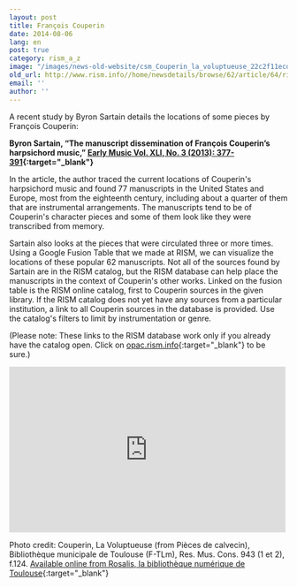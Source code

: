 ```yaml
---
layout: post
title: François Couperin
date: 2014-08-06
lang: en
post: true
category: rism_a_z
image: "/images/news-old-website/csm_Couperin_la_voluptueuse_22c2f11ecd.jpg"
old_url: http://www.rism.info//home/newsdetails/browse/62/article/64/rism-a-z-francois-couperin.html
email: ''
author: ''
---
```



A recent study by Byron Sartain details the locations of some pieces by François Couperin:

**Byron Sartain, “The manuscript dissemination of François Couperin’s harpsichord music,” [Early Music Vol. XLI, No. 3 (2013): 377-391](http://em.oxfordjournals.org/content/41/3.toc){:target="_blank"}**

In the article, the author traced the current locations of Couperin's harpsichord music and found 77 manuscripts in the United States and Europe, most from the eighteenth century, including about a quarter of them that are instrumental arrangements. The manuscripts tend to be of Couperin's character pieces and some of them look like they were transcribed from memory.

Sartain also looks at the pieces that were circulated three or more times. Using a Google Fusion Table that we made at RISM, we can visualize the locations of these popular 62 manuscripts. Not all of the sources found by Sartain are in the RISM catalog, but the RISM database can help place the manuscripts in the context of Couperin's other works. Linked on the fusion table is the RISM online catalog, first to Couperin sources in the given library. If the RISM catalog does not yet have any sources from a particular institution, a link to all Couperin sources in the database is provided. Use the catalog's filters to limit by instrumentation or genre.

(Please note: These links to the RISM database work only if you already have the catalog open. Click on [opac.rism.info](http://opac.rism.info/){:target="_blank"} to be sure.)



<iframe width="500" height="300" scrolling="no" frameborder="no" src="https://www.google.com/fusiontables/embedviz?q=select+col0+from+1LJaPa_YqDSSDzrsIriPvKNKNVKV9cETPVpYI3P_0&amp;viz=MAP&amp;h=false&amp;lat=49.91817071907786&amp;lng=8.697899640050991&amp;t=1&amp;z=6&amp;l=col0&amp;y=2&amp;tmplt=2&amp;hml=ONE_COL_LAT_LNG"></iframe>

Photo credit: Couperin, La Voluptueuse (from Pièces de calvecin), Bibliothèque municipale de Toulouse (F-TLm), Res. Mus. Cons. 943 (1 et 2), f.124. [Available online from Rosalis, la bibliothèque numérique de Toulouse](http://numerique.bibliotheque.toulouse.fr/ark:/74899/B315556101_RMCONS0943){:target="_blank"}



